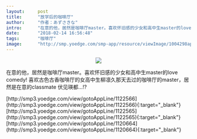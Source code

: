 ```yaml
---
layout:     post
title:      "放学后的咖啡厅"
author:     "作者：あずさきな"
intro:      "在意的他，居然是咖啡厅master。喜欢怀旧感的少女和高中生master的love comedy! 喜欢古色古香咖啡厅的女高中生柳凛久那天去过的咖啡厅的master，居然是在意的classmate 伏见瑛都…!?"
date:       "2018-02-14 16:56:48"
tags:       "咖啡厅"
image:      "http://smp.yoedge.com/smp-app/resource/viewImage/1004298appline.png"
---
```

<div style="text-align: center">
<p><img src="http://smp.yoedge.com/smp-app/resource/viewImage/1004298appline.png"/></p>
</div>
<p class="post-meta">
<span>在意的他，居然是咖啡厅master。喜欢怀旧感的少女和高中生master的love comedy! 喜欢古色古香咖啡厅的女高中生柳凛久那天去过的咖啡厅的master，居然是在意的classmate 伏见瑛都…!?</span>
</p>
[http://smp3.yoedge.com/view/gotoAppLine/1122566](http://smp3.yoedge.com/view/gotoAppLine/1122566){:target="_blank"}
[http://smp3.yoedge.com/view/gotoAppLine/1122565](http://smp3.yoedge.com/view/gotoAppLine/1122565){:target="_blank"}
[http://smp3.yoedge.com/view/gotoAppLine/1120664](http://smp3.yoedge.com/view/gotoAppLine/1120664){:target="_blank"}


